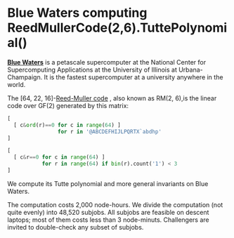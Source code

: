 # Blue Waters computing ReedMullerCode(2,6).TuttePolynomial()

[**Blue Waters**](https://en.wikipedia.org/wiki/Blue_Waters)
is a petascale supercomputer
at the National Center for Supercomputing Applications
at the University of Illinois at Urbana-Champaign.
It is the fastest supercomputer at a university anywhere in the world.

The [64, 22, 16]-[Reed-Muller code](https://en.wikipedia.org/wiki/Reed%E2%80%93Muller_code)
, also known as RM(2, 6),is the linear code over GF(2) generated by this matrix:

```python
[
  [ c&ord(r)==0 for c in range(64) ]
                for r in '@ABCDEFHIJLPQRTX`abdhp'
]
```
```python
[
  [ c&r==0 for c in range(64) ]
           for r in range(64) if bin(r).count('1') < 3
]
```
We compute its Tutte polynomial and more general invariants on Blue Waters.

The computation costs 2,000 node-hours.
We divide the computation (not quite evenly) into 48,520 subjobs.
All subjobs are feasible on descent laptops;
most of them costs less than 3 node-minuts.
Challengers are invited to double-check any subset of subjobs.





